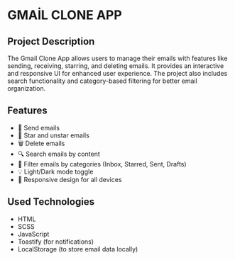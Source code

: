 # GMAİL CLONE APP

## Project Description

The Gmail Clone App allows users to manage their emails with features like sending, receiving, starring, and deleting emails. It provides an interactive and responsive UI for enhanced user experience. The project also includes search functionality and category-based filtering for better email organization.

## Features

- 📧 Send emails
- 🌟 Star and unstar emails
- 🗑️ Delete emails
- 🔍 Search emails by content
- 📂 Filter emails by categories (Inbox, Starred, Sent, Drafts)
- 💡 Light/Dark mode toggle
- 📱 Responsive design for all devices

## Used Technologies

- HTML
- SCSS
- JavaScript
- Toastify (for notifications)
- LocalStorage (to store email data locally)



